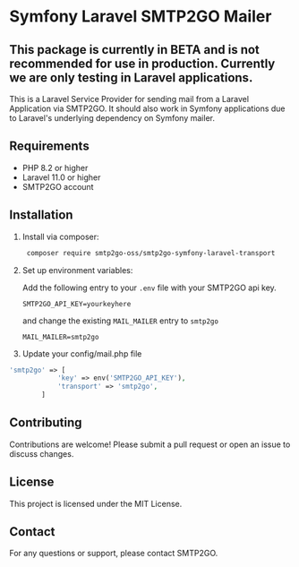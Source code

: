 # Symfony Laravel SMTP2GO Mailer

## This package is currently in BETA and is not recommended for use in production. Currently we are only testing in Laravel applications.

This is a Laravel Service Provider for sending mail from a Laravel Application via SMTP2GO.
It should also work in Symfony applications due to Laravel's underlying dependency on Symfony mailer.

## Requirements

- PHP 8.2 or higher
- Laravel 11.0 or higher
- SMTP2GO account

## Installation


1. Install via composer:
    ```sh
     composer require smtp2go-oss/smtp2go-symfony-laravel-transport
    ```

2. Set up environment variables:

    Add the following entry to your `.env` file with your SMTP2GO api key.
    
    `SMTP2GO_API_KEY=yourkeyhere`

    and change the existing `MAIL_MAILER` entry to `smtp2go`

    `MAIL_MAILER=smtp2go`

3. Update your config/mail.php file
```php
'smtp2go' => [
            'key' => env('SMTP2GO_API_KEY'),
            'transport' => 'smtp2go',
        ]
```

## Contributing

Contributions are welcome! Please submit a pull request or open an issue to discuss changes.

## License

This project is licensed under the MIT License. 

## Contact

For any questions or support, please contact SMTP2GO.
